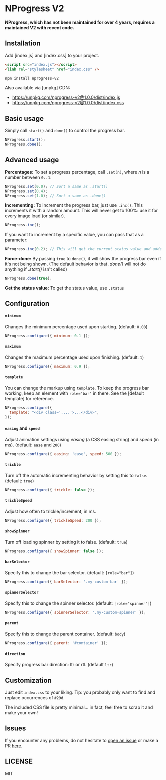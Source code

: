 # NProgress V2

**NProgress, which has not been maintained for over 4 years, requires a maintained V2 with recent code.**

## Installation

Add [index.js] and [index.css] to your project.

```html
<script src="index.js"></script>
<link rel="stylesheet" href="index.css" />
```

```bash
npm install nprogress-v2
```

Also available via [unpkg] CDN:

- https://unpkg.com/nprogress-v2@1.0.0/dist/index.js
- https://unpkg.com/nprogress-v2@1.0.0/dist/index.css

## Basic usage

Simply call `start()` and `done()` to control the progress bar.

```js
NProgress.start();
NProgress.done();
```

## Advanced usage

**Percentages:** To set a progress percentage, call `.set(n)`, where _n_ is a
number between `0..1`.

```js
NProgress.set(0.0); // Sort a same as .start()
NProgress.set(0.4);
NProgress.set(1.0); // Sort a same as .done()
```

**Incrementing:** To increment the progress bar, just use `.inc()`. This
increments it with a random amount. This will never get to 100%: use it for
every image load (or similar).

```js
NProgress.inc();
```

If you want to increment by a specific value, you can pass that as a parameter:

```js
NProgress.inc(0.2); // This will get the current status value and adds 0.2 until status is 0.994
```

**Force-done:** By passing `true` to `done()`, it will show the progress bar
even if it's not being shown. (The default behavior is that _.done()_ will not
do anything if _.start()_ isn't called)

```js
NProgress.done(true);
```

**Get the status value:** To get the status value, use `.status`

## Configuration

#### `minimum`

Changes the minimum percentage used upon starting. (default: `0.08`)

```js
NProgress.configure({ minimum: 0.1 });
```

#### `maximum`

Changes the maximum percentage used upon finishing. (default: `1`)

```js
NProgress.configure({ maximum: 0.9 });
```

#### `template`

You can change the markup using `template`. To keep the progress
bar working, keep an element with `role='bar'` in there. See the [default template]
for reference.

```js
NProgress.configure({
  template: "<div class='....'>...</div>",
});
```

#### `easing` and `speed`

Adjust animation settings using _easing_ (a CSS easing string)
and _speed_ (in ms). (default: `ease` and `200`)

```js
NProgress.configure({ easing: 'ease', speed: 500 });
```

#### `trickle`

Turn off the automatic incrementing behavior by setting this to `false`. (default: `true`)

```js
NProgress.configure({ trickle: false });
```

#### `trickleSpeed`

Adjust how often to trickle/increment, in ms.

```js
NProgress.configure({ trickleSpeed: 200 });
```

#### `showSpinner`

Turn off loading spinner by setting it to false. (default: `true`)

```js
NProgress.configure({ showSpinner: false });
```

#### `barSelector`

Specify this to change the bar selector. (default: `[role="bar"]`)

```js
NProgress.configure({ barSelector: '.my-custom-bar' });
```

#### `spinnerSelector`

Specify this to change the spinner selector. (default: `[role="spinner"]`)

```js
NProgress.configure({ spinnerSelector: '.my-custom-spinner' });
```

#### `parent`

Specify this to change the parent container. (default: `body`)

```js
NProgress.configure({ parent: '#container' });
```

#### `direction`

Specify progress bar direction: ltr or rtl. (default `ltr`)

## Customization

Just edit `index.css` to your liking. Tip: you probably only want to find
and replace occurrences of `#29d`.

The included CSS file is pretty minimal... in fact, feel free to scrap it and make your own!

## Issues

If you encounter any problems, do not hesitate to [open an issue](https://github.com/Skyleen77/nprogress-v2/issues) or make a PR [here](https://github.com/Skyleen77/nprogress-v2).

## LICENSE

MIT

